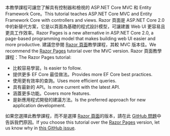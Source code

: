 <span data-ttu-id="707d5-101">本教學課程可讓您了解具有控制器和檢視的 ASP.NET Core MVC 和 Entity Framework Core。</span><span class="sxs-lookup"><span data-stu-id="707d5-101">This tutorial teaches ASP.NET Core MVC and Entity Framework Core with controllers and views.</span></span> <span data-ttu-id="707d5-102">Razor 頁面是 ASP.NET Core 2.0 中的新替代方案，它是以頁面為基礎的程式設計模型，可讓建置 Web UI 更容易且更具工作效率。</span><span class="sxs-lookup"><span data-stu-id="707d5-102">Razor Pages is a new alternative in ASP.NET Core 2.0, a page-based programming model that makes building web UI easier and more productive.</span></span> <span data-ttu-id="707d5-103">建議您參閱 [Razor 頁面](xref:data/ef-rp/intro)教學課程，其較 MVC 版本佳。</span><span class="sxs-lookup"><span data-stu-id="707d5-103">We recommend the [Razor Pages](xref:data/ef-rp/intro) tutorial over the MVC version.</span></span> <span data-ttu-id="707d5-104">Razor 頁面教學課程：</span><span class="sxs-lookup"><span data-stu-id="707d5-104">The Razor Pages tutorial:</span></span>

* <span data-ttu-id="707d5-105">比較容易學習。</span><span class="sxs-lookup"><span data-stu-id="707d5-105">Is easier to follow.</span></span>
* <span data-ttu-id="707d5-106">提供更多 EF Core 最佳做法。</span><span class="sxs-lookup"><span data-stu-id="707d5-106">Provides more EF Core best practices.</span></span>
* <span data-ttu-id="707d5-107">使用更有效率的查詢。</span><span class="sxs-lookup"><span data-stu-id="707d5-107">Uses more efficient queries.</span></span>
* <span data-ttu-id="707d5-108">具有最新的 API。</span><span class="sxs-lookup"><span data-stu-id="707d5-108">Is more current with the latest API.</span></span>
* <span data-ttu-id="707d5-109">涵蓋更多功能。</span><span class="sxs-lookup"><span data-stu-id="707d5-109">Covers more features.</span></span>
* <span data-ttu-id="707d5-110">是新應用程式開發的建議方法。</span><span class="sxs-lookup"><span data-stu-id="707d5-110">Is the preferred approach for new application development.</span></span>

<span data-ttu-id="707d5-111">如果您選擇此教學課程，而不是選擇 [Razor 頁面](xref:data/ef-rp/intro)的版本，請在此 [GitHub 問題](https://github.com/aspnet/Docs/issues/6146)中告訴我們原因。</span><span class="sxs-lookup"><span data-stu-id="707d5-111">If you choose this tutorial over the [Razor Pages](xref:data/ef-rp/intro) version, let us know why in [this GitHub issue](https://github.com/aspnet/Docs/issues/6146).</span></span>
